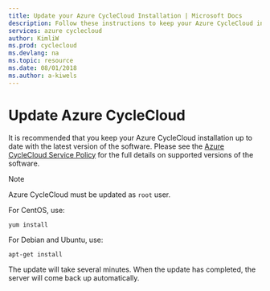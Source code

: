 ```yaml
---
title: Update your Azure CycleCloud Installation | Microsoft Docs
description: Follow these instructions to keep your Azure CycleCloud installation up to date with the latest release.
services: azure cyclecloud
author: KimliW
ms.prod: cyclecloud
ms.devlang: na
ms.topic: resource
ms.date: 08/01/2018
ms.author: a-kiwels
---
```


# Update Azure CycleCloud

It is recommended that you keep your Azure CycleCloud installation up to date with the latest version of the software. Please see the [Azure CycleCloud Service Policy](service-policy.md) for the full details on supported versions of the software.

> [!NOTE]
> Azure CycleCloud must be updated as `root` user.

For CentOS, use:

```azurecli-interactive
yum install
```

For Debian and Ubuntu, use:

```azurecli-installation
apt-get install
```

The update will take several minutes. When the update has completed, the server will come back up automatically.
